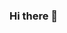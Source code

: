 ### Hi there 👋

<!--
**sairamyagajula/sairamyagajula** is a ✨ _special_ ✨ repository because its `README.md` (this file) appears on your GitHub profile.


- 🔭 I’m currently pursuing Master's in NWMSU
- 🌱 I’m currently learning Web Development
- 👯 I’m looking to collaborate on projects related to Web Development
- 🤔 I’m looking for help with JAVA
- 💬 Ask me about Basic programming
- 📫 Reach me at: ramyagajula3456@gmail.com
-->
